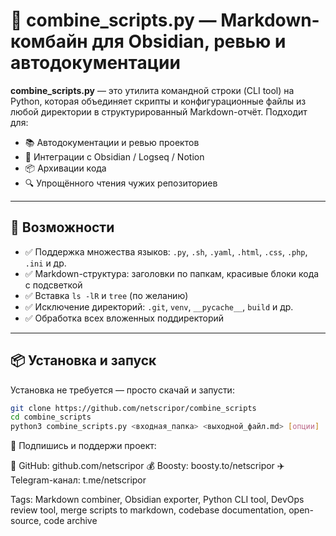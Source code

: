 # 🧰 combine_scripts.py — Markdown-комбайн для Obsidian, ревью и автодокументации

**combine_scripts.py** — это утилита командной строки (CLI tool) на Python, которая объединяет скрипты и конфигурационные файлы из любой директории в структурированный Markdown-отчёт. Подходит для:

- 📚 Автодокументации и ревью проектов
- 🧠 Интеграции с Obsidian / Logseq / Notion
- 📦 Архивации кода
- 🔍 Упрощённого чтения чужих репозиториев

---

## 🚀 Возможности

- ✅ Поддержка множества языков: `.py`, `.sh`, `.yaml`, `.html`, `.css`, `.php`, `.ini` и др.
- ✅ Markdown-структура: заголовки по папкам, красивые блоки кода с подсветкой
- ✅ Вставка `ls -lR` и `tree` (по желанию)
- ✅ Исключение директорий: `.git`, `venv`, `__pycache__`, `build` и др.
- ✅ Обработка всех вложенных поддиректорий

---

## 📦 Установка и запуск

Установка не требуется — просто скачай и запусти:

```bash
git clone https://github.com/netscripor/combine_scripts
cd combine_scripts
python3 combine_scripts.py <входная_папка> <выходной_файл.md> [опции]
```

📡 Подпишись и поддержи проект:

🔗 GitHub: github.com/netscripor
💰 Boosty: boosty.to/netscripor
✈️ Telegram-канал: t.me/netscripor

Tags: Markdown combiner, Obsidian exporter, Python CLI tool, DevOps review tool, merge scripts to markdown, codebase documentation, open-source, code archive

